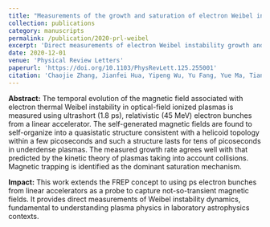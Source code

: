 ```yaml
---
title: "Measurements of the growth and saturation of electron Weibel instability in optical-field ionized plasmas"
collection: publications
category: manuscripts
permalink: /publication/2020-prl-weibel
excerpt: 'Direct measurements of electron Weibel instability growth and saturation using femtosecond relativistic electron probes.'
date: 2020-12-01
venue: 'Physical Review Letters'
paperurl: 'https://doi.org/10.1103/PhysRevLett.125.255001'
citation: 'Chaojie Zhang, Jianfei Hua, Yipeng Wu, Yu Fang, Yue Ma, Tianliang Zhang, Shuang Liu, Bo Peng, Yunxiao He, Chen-Kang Huang, Ken A. Marsh, Warren B. Mori, Wei Lu, Chan Joshi, "Measurements of the growth and saturation of electron Weibel instability in optical-field ionized plasmas," <i>Phys. Rev. Lett.</i> 125(25), 255001 (2020).'
---
```


**Abstract:** The temporal evolution of the magnetic field associated with electron thermal Weibel instability in optical-field ionized plasmas is measured using ultrashort (1.8 ps), relativistic (45 MeV) electron bunches from a linear accelerator. The self-generated magnetic fields are found to self-organize into a quasistatic structure consistent with a helicoid topology within a few picoseconds and such a structure lasts for tens of picoseconds in underdense plasmas. The measured growth rate agrees well with that predicted by the kinetic theory of plasmas taking into account collisions. Magnetic trapping is identified as the dominant saturation mechanism.

**Impact:** This work extends the FREP concept to using ps electron bunches from linear accelerators as a probe to capture not-so-transient magnetic fields. It provides direct measurements of Weibel instability dynamics, fundamental to understanding plasma physics in laboratory astrophysics contexts.
